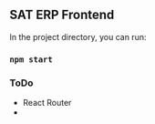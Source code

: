 
## SAT ERP Frontend
In the project directory, you can run:

### `npm start`

### ToDo
- React Router
- 